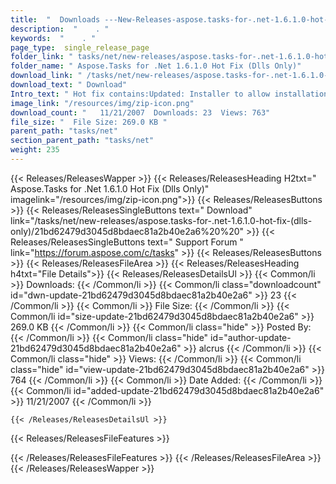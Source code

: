 ```yaml
---
title:  "  Downloads ---New-Releases-aspose.tasks-for-.net-1.6.1.0-hot-fix-(dlls-only) . " 
description:  "    . " 
keywords:  "    . " 
page_type:  single_release_page
folder_link: " tasks/net/new-releases/aspose.tasks-for-.net-1.6.1.0-hot-fix-(dlls-only)/"
folder_name: " Aspose.Tasks for .Net 1.6.1.0 Hot Fix (Dlls Only)"
download_link: " /tasks/net/new-releases/aspose.tasks-for-.net-1.6.1.0-hot-fix-(dlls-only)/21bd62479d3045d8bdaec81a2b40e2a6"
download_text: " Download"
Intro_text: " Hot fix contains:Updated: Installer to allow installation on computer with .NET ..."
image_link: "/resources/img/zip-icon.png"
download_count: "   11/21/2007  Downloads: 23  Views: 763"
file_size: "  File Size: 269.0 KB "
parent_path: "tasks/net"
section_parent_path: "tasks/net"
weight: 235 
---
```


{{< Releases/ReleasesWapper >}}
  {{< Releases/ReleasesHeading H2txt=" Aspose.Tasks for .Net 1.6.1.0 Hot Fix (Dlls Only)" imagelink="/resources/img/zip-icon.png">}}
  {{< Releases/ReleasesButtons >}}
    {{< Releases/ReleasesSingleButtons text=" Download" link="/tasks/net/new-releases/aspose.tasks-for-.net-1.6.1.0-hot-fix-(dlls-only)/21bd62479d3045d8bdaec81a2b40e2a6%20%20" >}}
    {{< Releases/ReleasesSingleButtons text=" Support Forum " link="https://forum.aspose.com/c/tasks" >}}
  {{< Releases/ReleasesButtons >}}
  {{< Releases/ReleasesFileArea >}}
    {{< Releases/ReleasesHeading h4txt="File Details">}}
    {{< Releases/ReleasesDetailsUl >}}
            {{< Common/li  >}} Downloads: {{< /Common/li >}} 
      {{< Common/li class="downloadcount" id="dwn-update-21bd62479d3045d8bdaec81a2b40e2a6" >}} 23 {{< /Common/li >}} 
      {{< Common/li  >}} File Size: {{< /Common/li >}} 
      {{< Common/li id="size-update-21bd62479d3045d8bdaec81a2b40e2a6" >}} 269.0 KB {{< /Common/li >}} 
      {{< Common/li  class="hide" >}} Posted By: {{< /Common/li >}} 
      {{< Common/li class="hide" id="author-update-21bd62479d3045d8bdaec81a2b40e2a6" >}} alcrus {{< /Common/li >}} 
      {{< Common/li class="hide"  >}} Views: {{< /Common/li >}} 
      {{< Common/li class="hide" id="view-update-21bd62479d3045d8bdaec81a2b40e2a6" >}} 764 {{< /Common/li >}} 
      {{< Common/li  >}} Date Added: {{< /Common/li >}} 
      {{< Common/li id="added-update-21bd62479d3045d8bdaec81a2b40e2a6" >}} 11/21/2007 {{< /Common/li >}} 

    {{< /Releases/ReleasesDetailsUl >}}

  {{< Releases/ReleasesFileFeatures >}}
      
  {{< /Releases/ReleasesFileFeatures >}}
 {{< /Releases/ReleasesFileArea >}}
{{< /Releases/ReleasesWapper >}}


